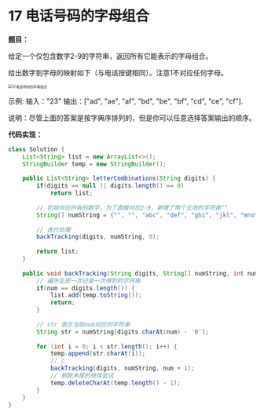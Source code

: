 # 17 电话号码的字母组合

**题目：**

给定一个仅包含数字2-9的字符串，返回所有它能表示的字母组合。

给出数字到字母的映射如下（与电话按键相同）。注意1不对应任何字母。

<img src="https://img-blog.csdnimg.cn/2020102916424043.png" alt="17.电话号码的字母组合" style="zoom:50%;" />

示例: 输入："23" 输出：["ad", "ae", "af", "bd", "be", "bf", "cd", "ce", "cf"].

说明：尽管上面的答案是按字典序排列的，但是你可以任意选择答案输出的顺序。



**代码实现：**

```java
class Solution {
    List<String> list = new ArrayList<>();
    StringBuilder temp = new StringBuilder();
    
    public List<String> letterCombinations(String digits) {
        if(digits == null || digits.length() == 0)
            return list;
       
        // 初始对应所有的数字，为了直接对应2-9，新增了两个无效的字符串""
        String[] numString = {"", "", "abc", "def", "ghi", "jkl", "mno", "pqrs", "tuv", "wxyz"};
        
        // 迭代处理
        backTracking(digits, numString, 0);
        
        return list;
    }
    
    public void backTracking(String digits, String[] numString, int num) {
        // 遍历全部一次记录一次得到的字符串
        if(num == digits.length()) {
            list.add(temp.toString());
            return;
        }
        
        // str 表示当前num对应的字符串
        String str = numString[digits.charAt(num) - '0'];
        
        for (int i = 0; i < str.length(); i++) {
            temp.append(str.charAt(i));
            // c
            backTracking(digits, numString, num + 1);
            // 剔除末尾的继续尝试
            temp.deleteCharAt(temp.length() - 1);
        }
    }
}
```

